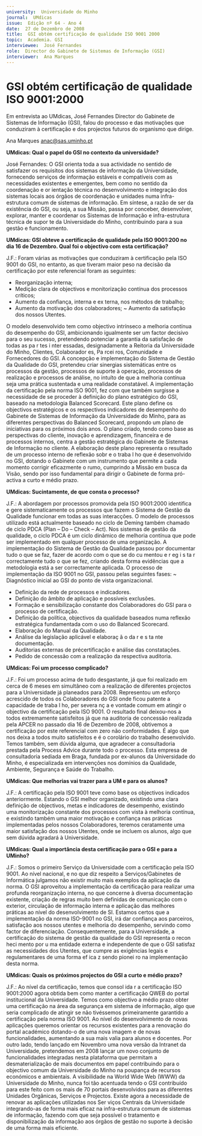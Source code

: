 ```yaml
---
university:  Universidade do Minho
journal:  UMdicas
issue:  Edição nº 64 - Ano 4
date:  27 de Dezembro de 2008
title:  GSI obtém certificação de qualidade ISO 9001 2000
topic:  Academia. GSI
interviewee:  José Fernandes
role:  Director do Gabinete de Sistemas de Informação (GSI)
interviewer:  Ana Marques
--- 
```


# GSI obtém certificação de qualidade ISO 9001:2000 

Em entrevista ao UMdicas, José Fernandes Director do Gabinete de Sistemas de Informação (GSI), falou do processo e das motivações que conduziram à certificação e dos projectos futuros do organismo que dirige.
 
Ana Marques anac@sas.uminho.pt 


**UMdicas: Qual o papel do GSI no contexto da universidade?**

José Fernandes: O GSI orienta toda a sua actividade no sentido de satisfazer os requisitos dos sistemas de informação da Universidade, fornecendo serviços de informação estáveis e compatíveis com as necessidades existentes e emergentes, bem como no sentido da coordenação e or ientação técnica no desenvolvimento e integração dos sistemas locais aos órgãos de coordenação e unidades numa infra-estrutura comum de sistemas de informação.
Em síntese, a razão de ser da existência do GSI, ou seja, a sua Missão, passa por conceber, desenvolver, explorar, manter e coordenar os Sistemas de Informação e infra-estrutura técnica de supor te da Universidade do Minho, contribuindo para a sua gestão e funcionamento.
 

**UMdicas: GSI obteve a certificação de qualidade pela ISO 9001:200 no dia 16 de Dezembro. Qual foi o objectivo com esta certificação?**

J.F.: Foram várias as motivações que conduziram à certificação pela ISO 9001 do GSI, no entanto, as que tiveram maior peso na decisão da certificação por este referencial foram as seguintes: 
* Reorganização interna; 
* Medição clara de objectivos e monitorização contínua dos processos críticos; 
* Aumento da confiança, interna e ex terna, nos métodos de trabalho; 
* Aumento da motivação dos colaboradores; ~ Aumento da satisfação dos nossos Utentes.

O modelo desenvolvido tem como objectivo intrínseco a melhoria contínua do desempenho do GSI, ambicionando igualmente ser um factor decisivo para o seu sucesso, pretendendo potenciar a garantia da satisfação de todas as pa r tes i nter essadas, designadamente a Reitoria da Universidade do Minho, Clientes, Colaborador es, Pa rcei ros, Comunidade e Fornecedores do GSI.
A concepção e implementação do Sistema de Gestão da Qualidade do GSI, pretendeu criar sinergias sistemáticas entre os processos da gestão, processos de suporte à operação, processos de realização e processos de análise, no intuíto de que a melhoria contínua seja uma prática sustentada e uma realidade constatável.
A implementação da certificação pela norma ISO 9001, fez com que também surgisse a necessidade de se proceder à definição do plano estratégico do GSI, baseado na metodologia Balanced Scorecard. Este plano define os objectivos estratégicos e os respectivos indicadores de desempenho do Gabinete de Sistemas de Informação da Universidade do Minho, para as diferentes perspectivas do Balanced Scorecard, propondo um plano de iniciativas para os próximos dois anos.
O plano criado, tendo como base as perspectivas do cliente, inovação e aprendizagem, financeira e de processos internos, centra a gestão estratégica do Gabinete de Sistemas de Informação no cliente.
A elaboração deste plano representa o resultado de um processo interno de reflexão sobr e o traba l ho que é desenvolvido no GSI, dotando o Gabinete com um instrumento que permite a cada momento corrigir eficazmente o rumo, cumprindo a Missão em busca da Visão, sendo por isso fundamental para dirigir o Gabinete de forma pró-activa a curto e médio prazo.
 

**UMdicas: Sucintamente, de que consta o processo?**

J.F.: A abordagem por processos promovida pela ISO 9001:2000 identifica e gere sistematicamente os processos que fazem o Sistema de Gestão da Qualidade funcionar em todas as suas interacções. O modelo de processos utilizado está actualmente baseado no ciclo de Deming também chamado de ciclo PDCA (Plan – Do – Check – Act). Nos sistemas de gestão da qualidade, o ciclo PDCA é um ciclo dinâmico de melhoria contínua que pode ser implementado em qualquer processo de uma organização.
A implementação do Sistema de Gestão da Qualidade passou por documentar tudo o que se faz, fazer de acordo com o que se do cu mentou e r eg i s ta r correctamente tudo o que se fez, criando desta forma evidências que a metodologia está a ser correctamente aplicada.
O processo de implementação da ISO 9001 no GSI, passou pelas seguintes fases: ~ Diagnóstico inicial ao GSI do ponto de vista organizacional.
* Definição da rede de processos e indicadores.
* Definição do âmbito de aplicação e possíveis exclusões.
* Formação e sensibilização constante dos Colaboradores do GSI para o processo de certificação.
* Definição da política, objectivos da qualidade baseados numa reflexão estratégica fundamentada com o uso do Balanced Scorecard.
* Elaboração do Manual da Qualidade.
* Análise da legislação aplicável e elaboraç ã o da r e s ta nte documentação.
* Auditorias externas de précertificação e análise das constatações.
* Pedido de concessão com a realização da respectiva auditoria.
 

**UMdicas: Foi um processo complicado?**

J.F.: Foi um processo acima de tudo desgastante, já que foi realizado em cerca de 6 meses em simultâneo com a realização de diferentes projectos para a Universidade já planeados para 2008. Representou um esforço acrescido de todos os Colaboradores do GSI onde ficou patente a capacidade de traba l ho, per severa nç a e vontade comum em atingir o objectivo da certificação pela ISO 9001. O resultado final deixou-nos a todos extremamente satisfeitos já que na auditoria de concessão realizada pela APCER no passado dia 16 de Dezembro de 2008, obtivemos a certificação por este referencial com zero não conformidades. É algo que nos deixa a todos muito satisfeitos e é o corolário do trabalho desenvolvido.
Temos também, sem dúvida alguma, que agradecer a consultadoria prestada pela Process Advice durante todo o processo. Esta empresa de consultadoria sediada em Braga, fundada por ex-alunos da Universidade do Minho, é especializada em intervenções nos domínios da Qualidade, Ambiente, Segurança e Saúde do Trabalho.
 

**UMdicas: Que melhorias vai trazer para a UM e para os alunos?**

J.F.: A certificação pela ISO 9001 teve como base os objectivos indicados anteriormente.
Estando o GSI melhor organizado, existindo uma clara definição de objectivos, metas e indicadores de desempenho, existindo uma monitorização constante dos processos com vista à melhoria contínua, e existindo também uma maior motivação e confiança nas práticas implementadas pelos nossos Colaboradores, teremos ceratamente uma maior satisfação dos nossos Utentes, onde se incluem os alunos, algo que sem dúvida agradará à Universidade.
 

**UMdicas: Qual a importância desta certificação para o GSI e para a UMinho?**

J.F.: Somos o primeiro Serviço da Universidade com a certificação pela ISO 9001. Ao nível nacional, e no que diz respeito a Serviços/Gabinetes de Informática julgamos não existir muito mais exemplos da aplicação da norma.
O GSI aproveitou a implementação da certificação para realizar uma profunda reorganização interna, no que concerne à diversa documentação existente, criação de regras muito bem definidas de comunicação com o exterior, circulação de informação interna e aplicação das melhores práticas ao nível do desenvolvimento de SI. Estamos certos que a implementação da norma ISO-9001 no GSI, irá dar confiança aos parceiros, satisfação aos nossos utentes e melhoria do desempenho, servindo como factor de diferenciação.
Consequentemente, para a Universidade, a certificação do sistema de gestão da qualidade do GSI representa o recon heci mento por u ma entidade externa e independente de que o GSI satisfaz as necessidades dos Utentes, que cumpre as exigências legais e regulamentares de uma forma ef ica z sendo pionei ro na implementação desta norma.
 

**UMdicas: Quais os próximos projectos do GSI a curto e médio prazo?**

J.F.: Ao nível da certificação, temos que consol ida r a certificação ISO 9001:2000 agora obtida bem como manter a certificação QWEB do portal institucional da Universidade.
Temos como objectivo a médio prazo obter uma certificação na área da segurança em sistema de informação, algo que seria complicado de atingir se não tivéssemos primeiramente garantido a certificação pela norma ISO 9001.
Ao nível do desenvolvimento de novas aplicações queremos orientar os recursos existentes para a renovação do portal académico dotando-o de uma nova imagem e de novas funcionalidades, aumentando a sua mais valia para alunos e docentes.
Por outro lado, tendo lançado em Novembro uma nova versão da Intranet da Universidade, pretendemos em 2008 lançar um novo conjunto de funcionalidades integradas nesta plataforma que permitam a desmaterialização de mais documentos em papel contribuindo para o objectivo comum da Universidade do Minho na poupança de recursos económicos e ambientais.
A visibilidade na World Wide Web (WWW) da Universidade do Minho, nunca foi tão acentuada tendo o GSI contribuído para este feito com os mais de 70 portais desenvolvidos para as diferentes Unidades Orgânicas, Serviços e Projectos.
Existe agora a necessidade de renovar as aplicações utilizadas nos Ser viços Centrais da Universidade integrando-as de forma mais eficaz na infra-estrutura comum de sistemas de informação, fazendo com que seja possível o tratamento e disponibilização da informação aos órgãos de gestão no suporte à decisão de uma forma mais eficiente.

